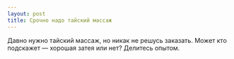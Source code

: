 ```yaml
---
layout: post 
title: Срочно надо тайский массаж 
--- 
```

Давно нужно тайский массаж, но никак не решусь заказать. Может кто подскажет — хорошая затея или нет? Делитесь опытом.